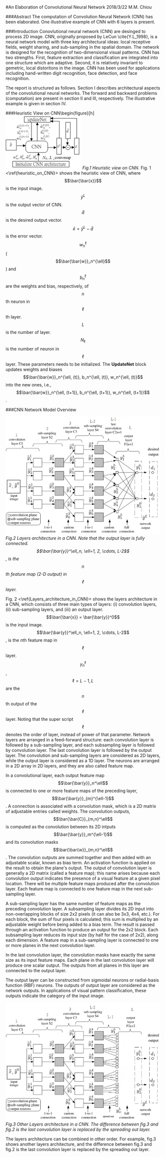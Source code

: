 #An Elaboration of Convolutional Neural Network
2018/3/22 M.M. Chiou

###Abstract
The computation of Convolution Neural Network (CNN) has been elaborated.
One illustrative example of CNN with 6 layers is present.

###Introduction
Conovlutional neural network (CNN) are desinged to process 2D image.
CNN, originally proposed by LeCun \cite{Y.L_1998}, is a neural network model with three key architectural ideas: local receptive fields, weight sharing, and sub-sampling in the spatial domain.
The network is designed for the recognition of two-dimensional visual patterns.
CNN has two strengths. First, feature extraction and classification are integrated into one structure which are adaptive.
Second, it is relatively invariant to gemetric, local distoritons in the image.
CNN has been used for applications including hand-written digit recognition, face detection, and face recognition.

The report is structured as follows.
Section I describes architectural aspects of the convolutional neural networks.
The forward and backward problems (computation) are present in section II and III, respectively.
The illustrative example is given in section IV.

###Heuristic View on CNN\begin{figure}[h]
![heuristic_on_CNN](/assets/heuristic_on_CNN.jpg)
*Fig.1 Heuristic view on CNN.*
Fig. 1 <\ref{heuristic_on_CNN}> shows the heuristic view of CNN, where $$\bar{\bar{x}}$$ is the input image. $$\bar{y}^L$$ is the output vector of CNN. $$\bar{d}$$ is the desired output vector. $$\bar{e} = \bar{y}^L - \bar{d}$$ is the error vector. $$w_n^\ell$$ \($$\bar{\bar{w}}_n^{\ell}$$\) and $$b_n^\ell$$ are the weights and bias, respectively, of $$n$$th neuron in $$\ell$$th layer. $$L$$ is the number of layer. $$N_\ell$$ is the number of neuron in $$\ell$$ layer. These parameters needs to be initialized. The **UpdateNet** block updates weights and biases $$\bar{\bar{w}}_n^{\ell, (t)}, b_n^{\ell, (t)}, w_n^{\ell, (t)}$$ into the new ones, i.e., $$\bar{\bar{w}}_n^{\ell, (t+1)}, b_n^{\ell, (t+1)}, w_n^{\ell, (t+1)}$$.

###CNN Network Model Overview

![Layers_architecture_in_CNN](/assets/Layers_architecture_in_CNN.jpg)
*Fig.2 Layers architecture in a CNN. Note that the output layer is fully connected. $$\bar{\bar{y}}^\ell_n, \ell=1, 2, \cdots, L-2$$, is the $$n$$th  feature map (2-D output) in $$\ell$$ layer.*

Fig. 2 <\ref{Layers_architecture_in_CNN}> shows the layers architecture in a CNN, which consists of three main types of layers: (i) convolution layers, (ii) sub-sampling layers, and (iii) an output layer. $$\bar{\bar{x}} = \bar{\bar{y}}^0$$ is the input image. $$\bar{\bar{y}}^\ell_n, \ell=1, 2, \cdots, L-2$$, is the $n$th feature map in $$\ell$$ layer.$$y_n^\ell$$, $$\ell=L-1, L$$ are the $$n$$th output of the $$\ell$$ layer. Noting that the super script $$\ell$$ denotes the order of layer, instead of power of that parameter. Network layers are arranged in a feed-forward structure: each convolution layer is followed by a sub-sampling layer, and each subsampling layer is followed by convolution layer. The last convolution layer is followed by the output layer. The convolution and sub-sampling layers are considered as 2D layers, while the output layer is considered as a 1D layer. The neurons are arranged in a 2D array in 2D layers, and they are also called feature map.

In a convolutional layer, each output feature map $$\bar{\bar{y}}_n^\ell$$ is connected to one or more feature maps of the preceding layer, $$\bar{\bar{y}}_{m}^{\ell-1}$$. A connection is associated with a convolution mask, which is a 2D matrix of adjustable entries called weights. The convolution outputs, $$\bar{\bar{C}}_{m,n}^\ell$$ is computed as the convolution between its 2D intputs $$\bar{\bar{y}}_m^{\ell-1}$$ and its convolution masks $$\bar{\bar{w}}_{m,n}^\ell$$. The convolution outputs are summed together and then added with an adjustable scalar, known as bias term. An activation function is applied on the result to obtain the plane's output. The output of convolution layer is generally a 2D matrix (called a feature map); this name arises because each convolution output indicates the presence of a visual feature at a given pixel location. There will be multiple feature maps produced after the convolution layer. Each feature map is connected to one feature map in the next sub-sampling layer.

A sub-sampling layer has the same number of feature maps as the preceding convolution layer. A subsampling layer divides its 2D input into non-overlapping blocks of size 2x2 pixels (it can also be 3x3, 4x4, etc.). For each block, the sum of four pixels is calculated; this sum is multiplied by an adjustable weight before being added to a bias term. The result is passed through an activation function to produce an output for the 2x2 block. Each subsampling layer reduces its input size (by half for the case of 2x2), along each dimension. A feature map in a sub-sampling layer is connected to one or more planes in the next convolution layer.

In the last convolution layer, the convolution masks have exactly the same size as its input feature maps. Each plane in the last convolution layer will produce one scalar output. The outputs from all planes in this layer are connected to the output layer.

The output layer can be constructed from sigmoidal neurons or radial-basis function (RBF) neurons. The outputs of output layer are considered as the network outputs. In applications of visual pattern classification, these outputs indicate the category of the input image.

![other_kind_Layers_architecture_in_CNN](/assets/other_kind_Layers_architecture_in_CNN.jpg)
*Fig.3 Other Layers architecture in a CNN. The difference between fig.3 and fig.2 is the last convolution layer is replaced by the spreading out layer.*

The layers architecture can be combined in other order. For example, fig.3 shows another layers architecture, and the difference between fig.3 and fig.2 is the last convolution layer is replaced by the spreading out layer.